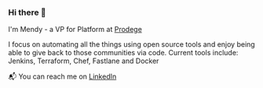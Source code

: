 ### Hi there 👋

I'm Mendy - a VP for Platform at [Prodege](https://www.prodege.com)

I focus on automating all the things using open source tools and enjoy being able to give back to those communities via code. 
Current tools include: Jenkins, Terraform, Chef, Fastlane and Docker

📬 You can reach me on [LinkedIn](https://www.linkedin.com/in/mbaitelman/) 
<!--
**mbaitelman/mbaitelman** is a ✨ _special_ ✨ repository because its `README.md` (this file) appears on your GitHub profile.

Here are some ideas to get you started:

- 🔭 I’m currently working on ...
- 🌱 I’m currently learning ...
- 👯 I’m looking to collaborate on ...
- 🤔 I’m looking for help with ...
- 💬 Ask me about ...
- 📫 How to reach me: ...
- 😄 Pronouns: ...
- ⚡ Fun fact: ...
-->
